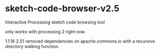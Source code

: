# sketch-code-browser-v2.5
Interactive Processing sketch code browsing tool

only works with processing 2 right now.

1.1.16  2.51 removed dependencies on apache.commons.io 
with a recursive directory walking function.
